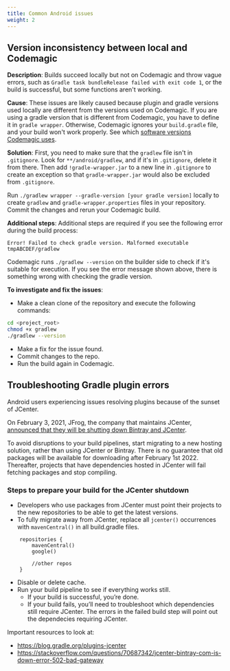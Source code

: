 ```yaml
---
title: Common Android issues
weight: 2
---
```


## Version inconsistency between local and Codemagic

**Description**:
Builds succeed locally but not on Codemagic and throw vague errors, such as `Gradle task bundleRelease failed with exit code 1`, or the build is successful, but some functions aren't working. 

**Cause**: These issues are likely caused because plugin and gradle versions used locally are different from the versions used on Codemagic. If you are using a gradle version that is different from Codemagic, you have to define it in `gradle wrapper`. Otherwise, Codemagic ignores your `build.gradle` file, and your build won't work properly. See which [software versions Codemagic uses](../releases-and-versions/versions/).

**Solution**: First, you need to make sure that the `gradlew` file isn't in `.gitignore`. Look for `**/android/gradlew`, and if it's in `.gitignore`, delete it from there. Then add `!gradle-wrapper.jar` to a new line in `.gitignore` to create an exception so that `gradle-wrapper.jar` would also be excluded from `.gitignore`.

Run `./gradlew wrapper --gradle-version [your gradle version]` locally to create `gradlew` and `gradle-wrapper.properties` files in your repository. Commit the changes and rerun your Codemagic build. 

**Additional steps**: Additional steps are required if you see the following error during the build process:

`Error! Failed to check gradle version. Malformed executable tmpABCDEF/gradlew`

Codemagic runs `./gradlew --version` on the builder side to check if it's suitable for execution. If you see the error message shown above, there is something wrong with checking the gradle version.

**To investigate and fix the issues**:

* Make a clean clone of the repository and execute the following commands:

```bash
cd <project_root>
chmod +x gradlew
./gradlew --version
```

* Make a fix for the issue found.
* Commit changes to the repo.
* Run the build again in Codemagic.

## Troubleshooting Gradle plugin errors

Android users experiencing issues resolving plugins because of the sunset of JCenter.

On February 3, 2021, JFrog, the company that maintains JCenter, [announced that they will be shutting down Bintray and JCenter](https://jfrog.com/blog/into-the-sunset-bintray-jcenter-gocenter-and-chartcenter/). 

To avoid disruptions to your build pipelines, start migrating to a new hosting solution, rather than using JCenter or Bintray. There is no guarantee that old packages will be available for downloading after February 1st 2022. Thereafter, projects that have dependencies hosted in JCenter will fail fetching packages and stop compiling.

### Steps to prepare your build for the JCenter shutdown

- Developers who use packages from JCenter must point their projects to the new repositories to be able to get the latest versions.
- To fully migrate away from JCenter, replace all `jcenter()` occurrences with `mavenCentral()` in all build.gradle files.

```
    repositories {
        mavenCentral()
        google()
        
        //other repos
    }
```
- Disable or delete cache.
- Run your build pipeline to see if everything works still.
  - If your build is successful, you’re done.
  - If your build fails, you’ll need to troubleshoot which dependencies still require JCenter. The errors in the failed build step will point out the dependecies requiring JCenter.
  
Important resources to look at:

  - https://blog.gradle.org/plugins-jcenter
  - https://stackoverflow.com/questions/70687342/jcenter-bintray-com-is-down-error-502-bad-gateway


